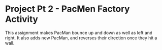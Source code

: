 # Project Pt 2 - PacMen Factory Activity
This assignment makes PacMan bounce up and down as well as left and right. It also adds new PacMan, and reverses their direction once they hit a wall.
